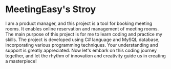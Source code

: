 # MeetingEasy's Stroy
I am a product manager, and this project is a tool for booking meeting rooms. 
It enables online reservation and management of meeting rooms. 
The main purpose of this project is for me to learn coding and practice my skills. 
The project is developed using C# language and MySQL database, incorporating various programming techniques. 
Your understanding and support is greatly appreciated. 
Now let's embark on this coding journey together, and let the rhythm of innovation and creativity guide us in creating a masterpiece!

